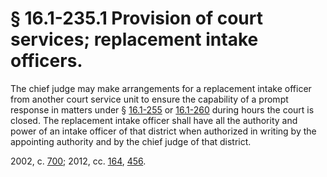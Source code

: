 # § 16.1-235.1 Provision of court services; replacement intake officers.

<p>The chief judge may make arrangements for a replacement intake officer from another court service unit to ensure the capability of a prompt response in matters under § <a href='http://law.lis.virginia.gov/vacode/16.1-255/'>16.1-255</a> or <a href='http://law.lis.virginia.gov/vacode/16.1-260/'>16.1-260</a> during hours the court is closed. The replacement intake officer shall have all the authority and power of an intake officer of that district when authorized in writing by the appointing authority and by the chief judge of that district.</p><p>2002, c. <a href='http://lis.virginia.gov/cgi-bin/legp604.exe?021+ful+CHAP0700'>700</a>; 2012, cc. <a href='http://lis.virginia.gov/cgi-bin/legp604.exe?121+ful+CHAP0164'>164</a>, <a href='http://lis.virginia.gov/cgi-bin/legp604.exe?121+ful+CHAP0456'>456</a>.</p>